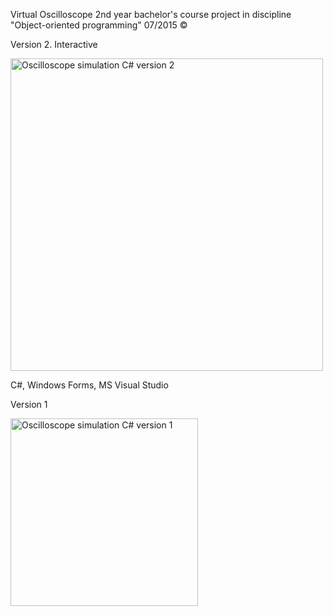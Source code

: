 Virtual Oscilloscope
2nd year bachelor's course project in discipline "Object-oriented programming"
07/2015 ©

Version 2. Interactive 

<img width="500" alt="Oscilloscope simulation C# version 2" src="https://github.com/technogelis/Oscilloscope-simulation/blob/master/ScreenShots/ver.2/1.png">

C#, Windows Forms, MS Visual Studio



Version 1

<img width="300" alt="Oscilloscope simulation C# version 1" src="https://github.com/technogelis/Oscilloscope-simulation/blob/master/ScreenShots/ver.1/3.png">
